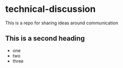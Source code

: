 # technical-discussion
This is a repo for sharing ideas around communication


## This is a second heading

* one
* two
* three

